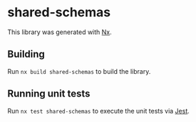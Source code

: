 # shared-schemas

This library was generated with [Nx](https://nx.dev).

## Building

Run `nx build shared-schemas` to build the library.

## Running unit tests

Run `nx test shared-schemas` to execute the unit tests via [Jest](https://jestjs.io).
